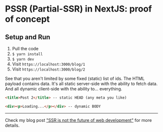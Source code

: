 # PSSR (Partial-SSR) in NextJS: proof of concept

## Setup and Run

1. Pull the code
2. `$ yarn install`
3. `$ yarn dev`
4. Visit `https://localhost:3000/blog/1`
5. Visit `https://localhost:3000/blog/2`

See that you aren't limited by some fixed (static) list of ids.
The HTML payload contains data. It's all static server-side with the ability to fetch data.
And all dynamic client-side with the ability to... everything.

```html
<title>Post 2</title> -- static HEAD (any meta you like)

<div><p>Loading...</p></div> -- dynamic BODY
```

---

Check my blog post ["SSR is not the future of web development"](https://paqmind.com/en/blog/ssr-is-not-the-future) for more details.
